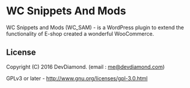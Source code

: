 # WC Snippets And Mods
WC Snippets and Mods (WС_SAM) - is a WordPress plugin to extend the functionality of E-shop created a wonderful WooCommerce.

## License
Copyright (C) 2016 DevDiamond. (email : me@devdiamond.com)

GPLv3 or later - http://www.gnu.org/licenses/gpl-3.0.html